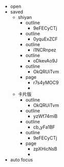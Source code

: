 - open
- saved
    - shiyan
        - outline
            - 9eFECyCTj
        - outline
            - 0yquExZCF
        - outline
            - i1NCRnpez
        - outline
            - oDkevAo9J
        - outline
            - OkQRUiTvm
        - page
            - r7s4yMOC9
            - 
    - 卡片版
        - outline
            - OkQRUiTvm
        - outline
            - yzWf74miB
        - outline
            - cb_yFa1BF
        - outline
            - 9eFECyCTj
        - page
            - zpXHicNsB
            - 
- auto focus
